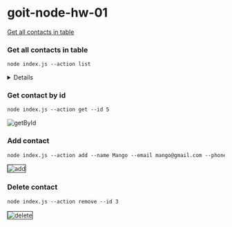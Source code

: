 # goit-node-hw-01

[Get all contacts in table](https://ibb.co/7twVPbs)



### Get all contacts in table

```diff
node index.js --action list
```

<details>
 
[![Get all contacts in table][1]][1]
 
[1]: https://ibb.co/7twVPbs/get-all-contacts.jpg
 
</details>


### Get contact by id

```diff
node index.js --action get --id 5
```

<img src="https://i.ibb.co/9W1VmfB" alt="getById" />

### Add contact

```diff
node index.js --action add --name Mango --email mango@gmail.com --phone 322-22-22
```

<img src="https://i.ibb.co/5Rnk0p5/add-contact.jpg" alt="add" border="1" />

### Delete contact

```diff
node index.js --action remove --id 3
```

<img src="https://i.ibb.co/kBGp6S2/delete-contact.jpg" alt="delete" border="1" />
